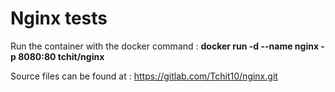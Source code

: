 # Nginx tests
Run the container with the docker command : **docker run -d --name nginx -p 8080:80 tchit/nginx**

Source files can be found at : https://gitlab.com/Tchit10/nginx.git

